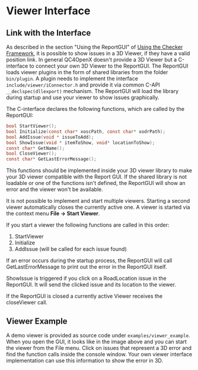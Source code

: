 <!---
Copyright 2023 CARIAD SE.
 
This Source Code Form is subject to the terms of the Mozilla
Public License, v. 2.0. If a copy of the MPL was not distributed
with this file, You can obtain one at https://mozilla.org/MPL/2.0/.
-->

# Viewer Interface

## Link with the Interface

As described in the section "Using the ReportGUI" of [Using the Checker
Framework](Using_the_Checker_Framework.md), it is possible to show issues in a 3D Viewer, if they
have a valid position link. In general QC4OpenX doesn't provide a 3D Viewer but a C-interface to
connect your own 3D Viewer to the ReportGUI. The ReportGUI loads viewer plugins in the form of
shared libraries from the folder `bin/plugin`. A plugin needs to implement the interface
`include/viewer/iConnector.h` and provide it via common C-API `__declspec(dllexport)` mechanism. The
ReportGUI will load the library during startup and use your viewer to show issues graphically.

The C-interface declares the following functions, which are called by the ReportGUI:

```c
bool StartViewer();
bool Initialize(const char* xoscPath, const char* xodrPath);
bool AddIssue(void * issueToAdd);
bool ShowIssue(void * itemToShow, void* locationToShow);
const char* GetName();
bool CloseViewer();
const char* GetLastErrorMessage();
```

This functions should be implemented inside your 3D viewer library to make your 3D viewer compatible
with the Report GUI. If the shared library is not loadable or one of the functions isn't defined,
the ReportGUI will show an error and the viewer won't be available.

It is not possible to implement and start multiple viewers. Starting a second viewer automatically
closes the currently active one. A viewer is started via the context menu **File -> Start Viewer**.

If you start a viewer the following functions are called in this order:

1. StartViewer
2. Initialize
3. AddIssue (will be called for each issue found)

If an error occurs during the startup process, the ReportGUI will call GetLastErrorMessage to print
out the error in the ReportGUI itself.

ShowIssue is triggered if you click on a RoadLocation issue in the ReportGUI. It will send the
clicked issue and its location to the viewer.

If the ReportGUI is closed a currently active Viewer receives the closeViewer call.

## Viewer Example

A demo viewer is provided as source code under `examples/viewer_example`. When you open the GUI, it
looks like in the image above and you can start the viewer from the File menu. Click on issues that
represent a 3D error and find the function calls inside the console window. Your own viewer
interface implementation can use this information to show the error in 3D.
